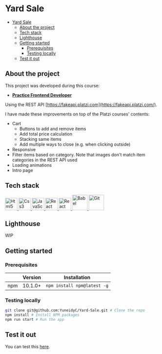 # Yard Sale

- [Yard Sale](#yard-sale)
  - [About the project](#about-the-project)
  - [Tech stack](#tech-stack)
  - [Lighthouse](#lighthouse)
  - [Getting started](#getting-started)
    - [Prerequisites](#prerequisites)
    - [Testing locally](#testing-locally)
  - [Test it out](#test-it-out)

## About the project

This project was developed during this course:

- [**Practice Frontend Developer**](https://platzi.com/cursos/frontend-developer-practico/)

Using the REST API [https://fakeapi.platzi.com](https://fakeapi.platzi.com/).

I have made these improvements on top of the Platzi courses' contents:

- Cart
  - Buttons to add and remove items
  - Add total price calculation
  - Stacking same items
  - Add multiple ways to close (e.g. when clicking outside)
- Responsive
- Filter items based on category. Note that images don't match item categories in the REST API used
- Loading animations
- Intro page

## Tech stack

<!-- markdownlint-disable MD033 -->
<p>
    <a href="https://developer.mozilla.org/en-US/docs/Glossary/HTML5" >
        <img src="https://cdn.jsdelivr.net/gh/devicons/devicon/icons/html5/html5-original.svg" alt="Html5" width="40" height="40" />
    </a>
    <a href="https://developer.mozilla.org/en-US/docs/Web/CSS" >
        <img src="https://cdn.jsdelivr.net/gh/devicons/devicon/icons/css3/css3-original.svg" alt="Css3" width="40" height="40" />
    </a>
    <a href="https://developer.mozilla.org/en-US/docs/Web/javascript" >
      <img src="https://cdn.jsdelivr.net/gh/devicons/devicon/icons/javascript/javascript-original.svg" alt="JavaScript" width="40" height="40" />
    </a>
    <a href="https://reactjs.org/" >
        <img src="https://cdn.jsdelivr.net/gh/devicons/devicon/icons/react/react-original.svg" alt="React" width="40" height="40" />
    </a>
    <a href="https://reactjs.org/" >
        <img src="https://cdn.jsdelivr.net/gh/devicons/devicon/icons/webpack/webpack-original.svg" alt="React" width="40" height="40" />
    </a>
    <a href="https://babeljs.io/" >
        <img src="https://cdn.jsdelivr.net/gh/devicons/devicon/icons/babel/babel-original.svg" alt="Babel" width="50" height="50" />
    </a>
    <a href="https://git-scm.com/" >
        <img src="https://cdn.jsdelivr.net/gh/devicons/devicon/icons/git/git-original-wordmark.svg" alt="Git" width="50" height="50" />
    </a>
</p>
<!-- markdownlint-enable MD033 -->

## Lighthouse

WIP

## Getting started

### Prerequisites

|               | Version       | Installation |
| ------------- | ------------- | ------------- |
| npm           | 10.1.0+       | `npm install npm@latest -g`  |

### Testing locally

```bash
git clone git@github.com:YuneidyC/Yard-Sale.git # Clone the repo
npm install # Install NPM packages
npm run start # Run the app
```

## Test it out

You can test this [here](https://yuneidyc.github.io/Yard-Sale/).
